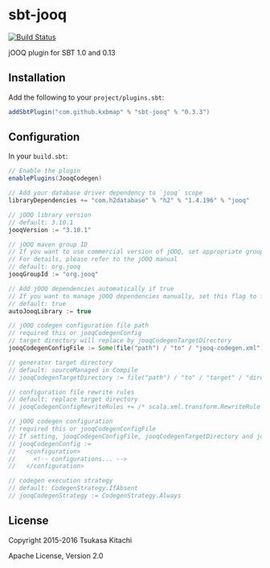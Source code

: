 sbt-jooq
========
[![Build Status](https://travis-ci.org/kxbmap/sbt-jooq.svg?branch=master)](https://travis-ci.org/kxbmap/sbt-jooq)

jOOQ plugin for SBT 1.0 and 0.13


Installation
------------

Add the following to your `project/plugins.sbt`:

```scala
addSbtPlugin("com.github.kxbmap" % "sbt-jooq" % "0.3.3")
```

Configuration
-------------

In your `build.sbt`:

```scala
// Enable the plugin
enablePlugins(JooqCodegen)

// Add your database driver dependency to `jooq` scope
libraryDependencies += "com.h2database" % "h2" % "1.4.196" % "jooq"

// jOOQ library version
// default: 3.10.1
jooqVersion := "3.10.1"

// jOOQ maven group ID
// If you want to use commercial version of jOOQ, set appropriate group ID
// For details, please refer to the jOOQ manual
// default: org.jooq
jooqGroupId := "org.jooq"

// Add jOOQ dependencies automatically if true
// If you want to manage jOOQ dependencies manually, set this flag to false
// default: true
autoJooqLibrary := true

// jOOQ codegen configuration file path
// required this or jooqCodegenConfig
// target directory will replace by jooqCodegenTargetDirectory
jooqCodegenConfigFile := Some(file("path") / "to" / "jooq-codegen.xml")

// generator target directory
// default: sourceManaged in Compile
// jooqCodegenTargetDirectory := file("path") / "to" / "target" / "directory"

// configuration file rewrite rules
// default: replace target directory
// jooqCodegenConfigRewriteRules += /* scala.xml.transform.RewriteRule */

// jOOQ codegen configuration
// required this or jooqCodegenConfigFile
// If setting, jooqCodegenConfigFile, jooqCodegenTargetDirectory and jooqCodegenConfigRewriteRules are ignored
// jooqCodegenConfig :=
//   <configuration>
//     <!-- configurations... -->
//   </configuration>

// codegen execution strategy
// default: CodegenStrategy.IfAbsent
// jooqCodegenStrategy := CodegenStrategy.Always

```

License
-------

Copyright 2015-2016 Tsukasa Kitachi

Apache License, Version 2.0
